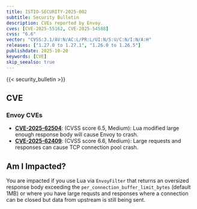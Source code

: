 ```yaml
---
title: ISTIO-SECURITY-2025-002
subtitle: Security Bulletin
description: CVEs reported by Envoy.
cves: [CVE-2025-55162, CVE-2025-54588]
cvss: "6.6"
vector: "CVSS:3.1/AV:N/AC:L/PR:L/UI:N/S:U/C:N/I:N/A:H"
releases: ["1.27.0 to 1.27.1", "1.26.0 to 1.26.5"]
publishdate: 2025-10-20
keywords: [CVE]
skip_seealso: true
---
```


{{< security_bulletin >}}

## CVE

### Envoy CVEs

- __[CVE-2025-62504](https://nvd.nist.gov/vuln/detail/CVE-2025-62504)__: (CVSS score 6.5, Medium): Lua modified large enough response body will cause Envoy to crash.
- __[CVE-2025-62409](https://nvd.nist.gov/vuln/detail/CVE-2025-62409)__: (CVSS score 6.6, Medium): Large requests and responses can cause TCP connection pool crash.

## Am I Impacted?

You are impacted if you use Lua via `EnvoyFilter` that returns an oversized response body exceeding the `per_connection_buffer_limit_bytes` (default 1MB) or where you have large requsts and responses where a connection can be closed but data from upstream is still being sent.
